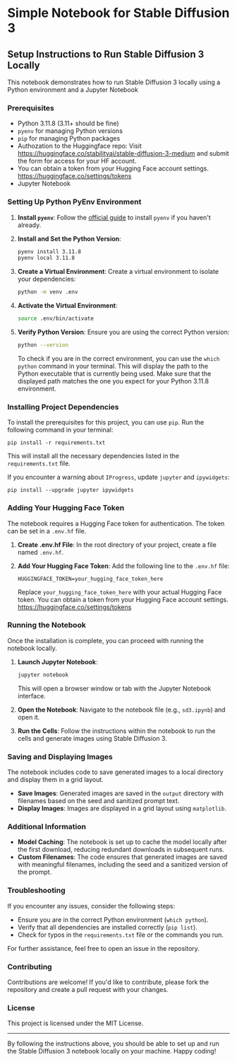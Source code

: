 # Simple Notebook for Stable Diffusion 3

## Setup Instructions to Run Stable Diffusion 3 Locally

This notebook demonstrates how to run Stable Diffusion 3 locally using a Python environment and a Jupyter Notebook

### Prerequisites

- Python 3.11.8 (3.11+ should be fine)
- `pyenv` for managing Python versions
- `pip` for managing Python packages
- Authozation to the Huggingface repo:
Visit https://huggingface.co/stabilityai/stable-diffusion-3-medium and submit the form for access for your HF account.
- You can obtain a token from your Hugging Face account settings. https://huggingface.co/settings/tokens
- Jupyter Notebook


### Setting Up Python PyEnv Environment

1. **Install `pyenv`**: Follow the [official guide](https://github.com/pyenv/pyenv#installation) to install `pyenv` if you haven't already.

2. **Install and Set the Python Version**:
   ```bash
   pyenv install 3.11.8
   pyenv local 3.11.8
   ```

3. **Create a Virtual Environment**:
   Create a virtual environment to isolate your dependencies:
   ```bash
   python -m venv .env
   ```

4. **Activate the Virtual Environment**:
   ```bash
   source .env/bin/activate
   ```

5. **Verify Python Version**:
   Ensure you are using the correct Python version:
   ```bash
   python --version
   ```
   To check if you are in the correct environment, you can use the `which python` command in your terminal. This will display the path to the Python executable that is currently being used. Make sure that the displayed path matches the one you expect for your Python 3.11.8 environment.

### Installing Project Dependencies

To install the prerequisites for this project, you can use `pip`. Run the following command in your terminal:

```shell
pip install -r requirements.txt
```

This will install all the necessary dependencies listed in the `requirements.txt` file.

If you encounter a warning about `IProgress`, update `jupyter` and `ipywidgets`:

```shell
pip install --upgrade jupyter ipywidgets
```

### Adding Your Hugging Face Token

The notebook requires a Hugging Face token for authentication. The token can be set in a `.env.hf` file.

1. **Create .env.hf File**:
   In the root directory of your project, create a file named `.env.hf`.

2. **Add Your Hugging Face Token**:
   Add the following line to the `.env.hf` file:
   ```plaintext
   HUGGINGFACE_TOKEN=your_hugging_face_token_here
   ```

   Replace `your_hugging_face_token_here` with your actual Hugging Face token. You can obtain a token from your Hugging Face account settings. https://huggingface.co/settings/tokens

### Running the Notebook

Once the installation is complete, you can proceed with running the notebook locally.

1. **Launch Jupyter Notebook**:
   ```bash
   jupyter notebook
   ```
   This will open a browser window or tab with the Jupyter Notebook interface.

2. **Open the Notebook**:
   Navigate to the notebook file (e.g., `sd3.ipynb`) and open it.

3. **Run the Cells**:
   Follow the instructions within the notebook to run the cells and generate images using Stable Diffusion 3.

### Saving and Displaying Images

The notebook includes code to save generated images to a local directory and display them in a grid layout.

- **Save Images**: Generated images are saved in the `output` directory with filenames based on the seed and sanitized prompt text.
- **Display Images**: Images are displayed in a grid layout using `matplotlib`.

### Additional Information

- **Model Caching**: The notebook is set up to cache the model locally after the first download, reducing redundant downloads in subsequent runs.
- **Custom Filenames**: The code ensures that generated images are saved with meaningful filenames, including the seed and a sanitized version of the prompt.

### Troubleshooting

If you encounter any issues, consider the following steps:

- Ensure you are in the correct Python environment (`which python`).
- Verify that all dependencies are installed correctly (`pip list`).
- Check for typos in the `requirements.txt` file or the commands you run.

For further assistance, feel free to open an issue in the repository.

### Contributing

Contributions are welcome! If you'd like to contribute, please fork the repository and create a pull request with your changes.

### License

This project is licensed under the MIT License.

---

By following the instructions above, you should be able to set up and run the Stable Diffusion 3 notebook locally on your machine. Happy coding!